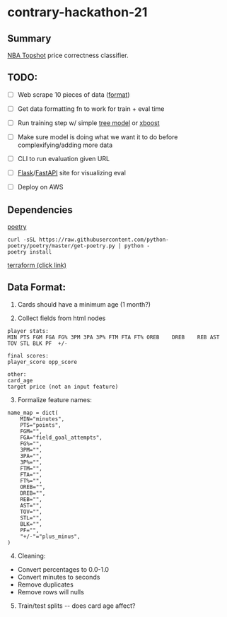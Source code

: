 # contrary-hackathon-21

## Summary

[NBA Topshot](https://www.nbatopshot.com/marketplace) price correctness classifier.

## TODO:

- [ ] Web scrape 10 pieces of data ([format](#data-format))
- [ ] Get data formatting fn to work for train + eval time
- [ ] Run training step w/ simple [tree model](https://scikit-learn.org/stable/modules/generated/sklearn.tree.DecisionTreeClassifier.html) or [xboost](https://xgboost.readthedocs.io/en/latest/get_started.html)
- [ ] Make sure model is doing what we want it to do before complexifying/adding more data
- [ ] CLI to run evaluation given URL
- [ ] [Flask](https://flask-sqlalchemy.palletsprojects.com/en/2.x/)/[FastAPI](https://fastapi.tiangolo.com) site for visualizing eval
- [ ] Deploy on AWS


## Dependencies

[poetry](https://python-poetry.org/docs/#installation)
```
curl -sSL https://raw.githubusercontent.com/python-poetry/poetry/master/get-poetry.py | python -
poetry install
```

[terraform (click link)](https://learn.hashicorp.com/tutorials/terraform/install-cli)

## Data Format:

1. Cards should have a minimum age (1 month?)

2. Collect fields from html nodes
```
player stats:
MIN	PTS	FGM	FGA	FG%	3PM	3PA	3P%	FTM	FTA	FT%	OREB	DREB	REB	AST	TOV	STL	BLK	PF	+/-

final scores:
player_score opp_score

other:
card_age
target price (not an input feature)
```

3. Formalize feature names:
```python3
name_map = dict(
    MIN="minutes",
    PTS="points",
    FGM="",
    FGA="field_goal_attempts",
    FG%="",
    3PM="",
    3PA="",
    3P%="",
    FTM="",
    FTA="",
    FT%="",
    OREB="",
    DREB="",
    REB="",
    AST="",
    TOV="",
    STL="",
    BLK="",
    PF="",
    "+/-"="plus_minus",
)
```

4. Cleaning:
  - Convert percentages to 0.0-1.0
  - Convert minutes to seconds
  - Remove duplicates
  - Remove rows will nulls

5. Train/test splits -- does card age affect?
